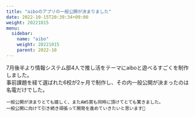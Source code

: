 ```yaml
---
title: "aiboのアプリの一般公開が決まりました"
date: 2022-10-15T20:39:34+09:00
weight: 20221015
menu:
  sidebar:
    name: "aibo"
    weight: 20221015
    parent: 2022-10
---
```


7月後半より情報システム部4人で推し活をテーマにaiboと遊べるすごくを制作しました。  
事前課題を経て選ばれた6校が2ヶ月で制作し、その内一般公開が決まったのは名電だけでした。

```
一般公開が決まりとても嬉しく、またAWS賞も同時に頂けてとても驚きました。
一般公開に向けて引き続き頑張って開発を進めていきたいと思います📛
```
